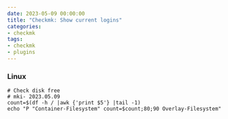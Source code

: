 ```yaml
--- 
date: 2023-05-09 00:00:00
title: "Checkmk: Show current logins"
categories:
- checkmk
tags: 
- checkmk
- plugins
---
```

### Linux

    # Check disk free
    # mki- 2023.05.09
    count=$(df -h / |awk {'print $5'} |tail -1)
    echo "P "Container-Filesystem" count=$count;80;90 Overlay-Filesystem"



